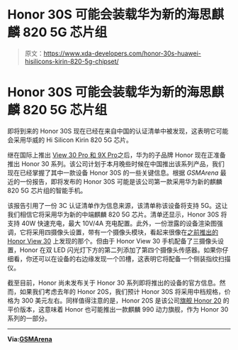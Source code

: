 # Honor 30S 可能会装载华为新的海思麒麟 820 5G 芯片组

> 原文：<https://www.xda-developers.com/honor-30s-huawei-hisilicons-kirin-820-5g-chipset/>

# Honor 30S 可能会装载华为新的海思麒麟 820 5G 芯片组

即将到来的 Honor 30S 现在已经在来自中国的认证清单中被发现，这表明它可能会采用华威的 Hi Silicon Kirin 820 5G 芯片。

继在国际上推出 [View 30 Pro 和 9X Pro](https://www.xda-developers.com/honor-launches-view-30-pro-9x-pro-globally/)之后，华为的子品牌 Honor 现在正准备推出 Honor 30 系列。该公司计划于本月晚些时候在中国推出该系列产品，我们现在已经掌握了其中一款设备 Honor 30S 的一些关键信息。根据 *GSMArena* 最近的一份报告，即将发布的 Honor 30S 可能是该公司第一款采用华为新的麒麟 820 5G 芯片组的智能手机。

该报告引用了一份 3C 认证清单作为信息来源，该清单称该设备将支持 5G。这让我们相信它将采用华为新的中端麒麟 820 5G 芯片。清单还显示，Honor 30S 将支持 40W 快速充电，最大 10V/4A 充电配置。此外，一份泄露的设备渲染图强调，它将采用四摄像头设置，带有一个摄像头模块，看起来很像在[之前推出的 Honor View 30](https://www.xda-developers.com/honor-9x-pro-honor-view-30-pro-hands-on/) 上发现的那个。但由于 Honor View 30 手机配备了三摄像头设置，Honor 在双 LED 闪光灯下方的第二列添加了第四个摄像头传感器。如果你仔细看，你还可以在设备的右边缘发现一个凹槽，这表明它将配备一个侧装指纹扫描仪。

截至目前，Honor 尚未发布关于 Honor 30 系列即将推出的设备的官方信息。然而，如果我们考虑去年的 Honor 20S，我们预计 Honor 30S 将采用中档规格，价格为 300 美元左右。同样值得注意的是，Honor 20S 是该公司[旗舰 Honor 20](https://www.xda-developers.com/honor-20-review/) 的平价版本，这意味着 Honor 也可能推出一款麒麟 990 动力旗舰，作为 Honor 30 系列的一部分。

* * *

**Via:[GSMArena](https://www.gsmarena.com/exclusive_honor_30s_will_have_four_camera_a_new_5g_chipset_and_40w_fast_charging-news-41995.php)**